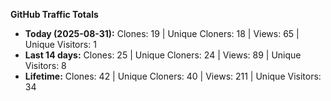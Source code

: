 
**GitHub Traffic Totals**

- **Today (2025-08-31):** Clones: 19 | Unique Cloners: 18 | Views: 65 | Unique Visitors: 1
- **Last 14 days:** Clones: 25 | Unique Cloners: 24 | Views: 89 | Unique Visitors: 8
- **Lifetime:** Clones: 42 | Unique Cloners: 40 | Views: 211 | Unique Visitors: 34
